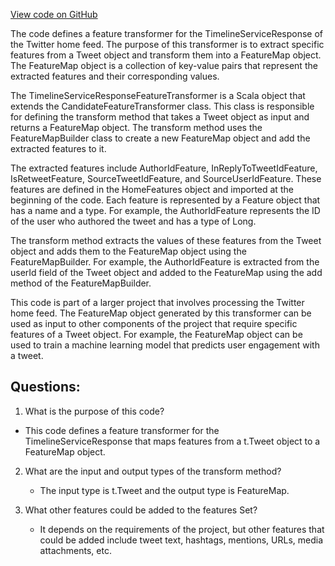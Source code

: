 [View code on GitHub](https://github.com/misbahsy/the-algorithm/home-mixer/server/src/main/scala/com/twitter/home_mixer/candidate_pipeline/TimelineServiceResponseFeatureTransformer.scala)

The code defines a feature transformer for the TimelineServiceResponse of the Twitter home feed. The purpose of this transformer is to extract specific features from a Tweet object and transform them into a FeatureMap object. The FeatureMap object is a collection of key-value pairs that represent the extracted features and their corresponding values.

The TimelineServiceResponseFeatureTransformer is a Scala object that extends the CandidateFeatureTransformer class. This class is responsible for defining the transform method that takes a Tweet object as input and returns a FeatureMap object. The transform method uses the FeatureMapBuilder class to create a new FeatureMap object and add the extracted features to it.

The extracted features include AuthorIdFeature, InReplyToTweetIdFeature, IsRetweetFeature, SourceTweetIdFeature, and SourceUserIdFeature. These features are defined in the HomeFeatures object and imported at the beginning of the code. Each feature is represented by a Feature object that has a name and a type. For example, the AuthorIdFeature represents the ID of the user who authored the tweet and has a type of Long.

The transform method extracts the values of these features from the Tweet object and adds them to the FeatureMap object using the FeatureMapBuilder. For example, the AuthorIdFeature is extracted from the userId field of the Tweet object and added to the FeatureMap using the add method of the FeatureMapBuilder.

This code is part of a larger project that involves processing the Twitter home feed. The FeatureMap object generated by this transformer can be used as input to other components of the project that require specific features of a Tweet object. For example, the FeatureMap object can be used to train a machine learning model that predicts user engagement with a tweet.
## Questions: 
 1. What is the purpose of this code?
   - This code defines a feature transformer for the TimelineServiceResponse that maps features from a t.Tweet object to a FeatureMap object.

2. What are the input and output types of the transform method?
   - The input type is t.Tweet and the output type is FeatureMap.

3. What other features could be added to the features Set?
   - It depends on the requirements of the project, but other features that could be added include tweet text, hashtags, mentions, URLs, media attachments, etc.